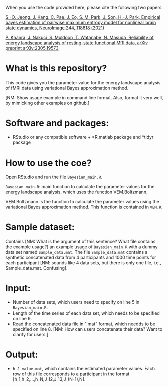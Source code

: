 When you use the code provided here, please cite the following two papers:

[S.-O. Jeong, J. Kang, C. Pae, J. Eo, S. M. Park, J. Son, H.-J. Park, Empirical bayes estimation of pairwise maximum entropy model for nonlinear brain state dynamics, NeuroImage 244, 118618 (2021)](https://doi.org/10.1016/j.neuroimage.2021.118618)

[P. Khanra, J. Nakuci, S. Muldoon, T. Watanabe, N. Masuda, Reliability of energy landscape analysis of resting-state functional MRI data, arXiv preprint arXiv:2305.19573](https://arxiv.org/pdf/2305.19573.pdf)

# What is this repository?
This code gives you the parameter value for the energy landscape analysis of fMRI data using variational Bayes approximation method.

[NM: Show usage example in command line format. Also, format it very well, by mimicking other examples on github.]
# Software and packages:
- RStudio or any compatible software $+$ *R.matlab package and *tidyr package

# How to use the coe?

Open RStudio and run the file `Bayesian_main.R`.

`Bayesian_main.R`: main function to calculate the parameter values for the energy landscape analysis, which uses the function VEM.Boltzmann.

VEM.Boltzmann is the function to calculate the parameter values using the variational Bayes approximation method. This function is contained in `VEM.R`.

# Sample dataset:
Contains [NM: What is the argument of this sentence? What file contains the example usage?] an example usage of `Bayesian_main.R` with a dummy data set named `Sample_data.mat`. The file `Sample_data.mat` contains a synthetic concatenated data from 4 participants and 1000 time points for each participant [NM: sounds like 4 data sets, but there is only one file, i.e., Sample_data.mat. Confusing].

# Input:
- Number of data sets, which users need to specify on line 5 in `Bayesian_main.R`.
- Length of the time series of each data set, which needs to be specified on line 9.
- Read the concatenated data file in ".mat" format, which needds to be specified on line 8. [NM: How can users concatenate their data? Want to clarify for users.]

# Output:
- `h_J_value.mat`, which contains the estimated parameter values. Each row of this file corresponds to a participant in the format [h_1,h_2,...,h_N,J_12,J_13,J_(N-1),N].

